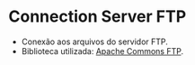 # Connection Server FTP
* Conexão aos arquivos do servidor FTP.
* Biblioteca utilizada: [Apache Commons FTP](https://commons.apache.org/proper/commons-net/).
